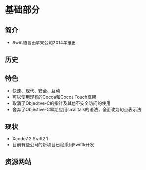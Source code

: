 # 基础部分

## 简介
* Swift语言由苹果公司2014年推出


## 历史

## 特色
* 快速、现代、安全、互动
* 可以使用现有的Cocoa和Cocoa Touch框架
* 取消了Objecitve-C的指针及其他不安全访问的使用
* 舍弃了Objective-C早期应用smalltalk的语法，全面改为句点表示法



## 现状
* Xcode7.2 Swift2.1
* 目前有些公司的新项目已经采用Swiftk开发



## 资源网站